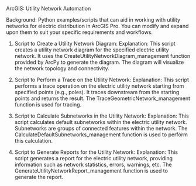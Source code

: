 ArcGIS: Utility Network Automation

Background:
 Python examples/scripts that can aid in working with utility networks for electric distribution in ArcGIS Pro. You can modify and expand upon them to suit your specific requirements and workflows. 
 
1) Script to Create a Utility Network Diagram:
Explanation: This script creates a utility network diagram for the specified electric utility network. It uses the CreateUtilityNetworkDiagram_management function provided by ArcPy to generate the diagram. The diagram will visualize the network topology and connectivity.

2) Script to Perform a Trace on the Utility Network:
Explanation: This script performs a trace operation on the electric utility network starting from specified points (e.g., poles). It traces downstream from the starting points and returns the result. The TraceGeometricNetwork_management function is used for tracing.


3) Script to Calculate Subnetworks in the Utility Network:
Explanation: This script calculates default subnetworks within the electric utility network. Subnetworks are groups of connected features within the network. The CalculateDefaultSubnetworks_management function is used to perform this calculation.

4) Script to Generate Reports for the Utility Network:
Explanation: This script generates a report for the electric utility network, providing information such as network statistics, errors, warnings, etc. The GenerateUtilityNetworkReport_management function is used to generate the report.